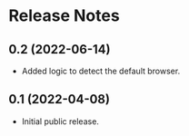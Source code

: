 # Release Notes

## 0.2 (2022-06-14)

- Added logic to detect the default browser.

## 0.1 (2022-04-08)

 - Initial public release.
